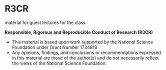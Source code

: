 # R3CR
material for guest lectures for the class

**Responsible, Rigorous and Reproducible Conduct of Research (R3CR)**

* This material is based upon work supported by the National Science Foundation under Grant Number 1734818
* Any opinions, findings, and conclusions or recommendations expressed in this material are those of the author(s) and do not necessarily reflect the views of the National Science Foundation.

 
